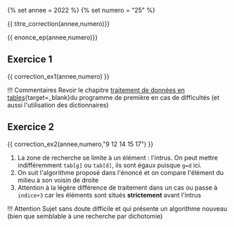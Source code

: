 {% set annee = 2022 %}
{% set numero = "25" %}


{{ titre_correction(annee,numero)}}

{{ enonce_ep(annee,numero)}}
 

## Exercice 1

{{ correction_ex1(annee,numero) }}

!!! Commentaires
    Revoir  le chapitre [traitement de données en tables](https://fabricenativel.github.io/NSIPremiere/donneestable/){target=_blank}du programme de première en cas de difficultés (et aussi l'utilisation des dictionnaires)


## Exercice 2 
 

{{ correction_ex2(annee,numero,"9 12 14 15 17") }}

1. La zone de recherche se limite à un élément : l'intrus. On peut mettre indifféremment `tab[g]` ou `tab[d]`, ils sont égaux puisque `g=d` ici.
2. On suit l'algorithme proposé dans l'énoncé et on compare l'élément du milieu à son voisin de droite
3. Attention à la légère différence de traitement dans un cas ou passe à `indice+3` car les éléments sont situés **strictement** avant l'intrus

!!! Attention
    Sujet sans doute difficile et qui présente un algorithme nouveau (bien que semblable à une recherche par dichotomie)
